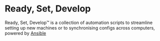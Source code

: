 # Ready, Set, Develop

Ready, Set, Develop™ is a collection of automation scripts to streamline setting up new machines or to synchronising configs across computers, powered by [Ansible](https://ansible.com)
